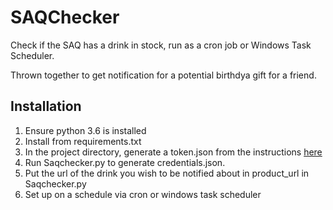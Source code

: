 # SAQChecker
Check if the SAQ has a drink in stock, run as a cron job or Windows Task Scheduler.

Thrown together to get notification for a potential birthdya gift for a friend.

## Installation
1. Ensure python 3.6 is installed
2. Install from requirements.txt
3. In the project directory, generate a token.json from the instructions <a href="https://developers.google.com/calendar/quickstart/python">here</a>
4. Run Saqchecker.py to generate credentials.json.
5. Put the url of the drink you wish to be notified about in product_url in Saqchecker.py
6. Set up on a schedule via cron or windows task scheduler
